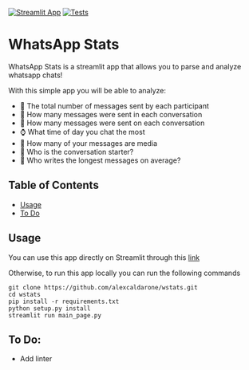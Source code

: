 [![Streamlit App](https://static.streamlit.io/badges/streamlit_badge_black_white.svg)](https://chatstats.streamlit.app/)
[![Tests](https://github.com/alexcaldarone/wstats/actions/workflows/tests.yml/badge.svg)](https://github.com/alexcaldarone/wstats/actions/workflows/tests.yml)

# WhatsApp Stats
WhatsApp Stats is a streamlit app that allows you to parse and analyze whatsapp chats! 

With this simple app you will be able to analyze:
- :iphone: The total number of messages sent by each participant
- :date: How many messages were sent in each conversation
- :calendar: How many messages were sent on each conversation
- :watch: What time of day you chat the most
- :file_folder: How many of your messages are media 
- :speech_balloon: Who is the conversation starter?
- :memo: Who writes the longest messages on average?

## Table of Contents

- [Usage](#usage)
- [To Do](#todo)

## Usage
You can use this app directly on Streamlit through this [link](https://chatstats.streamlit.app/)

Otherwise, to run this app locally you can run the following commands

```shell
git clone https://github.com/alexcaldarone/wstats.git
cd wstats
pip install -r requirements.txt
python setup.py install
streamlit run main_page.py
```


## To Do:
- Add linter
